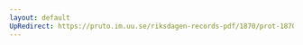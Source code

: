 ```yaml
---
layout: default
UpRedirect: https://pruto.im.uu.se/riksdagen-records-pdf/1870/prot-1870--fk--317/prot-1870--fk--317_020.pdf
---
```

